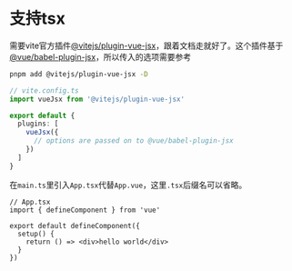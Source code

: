 # 支持tsx

需要vite官方插件[@vitejs/plugin-vue-jsx](https://github.com/vitejs/vite/tree/main/packages/plugin-vue-jsx)，跟着文档走就好了。这个插件基于[@vue/babel-plugin-jsx](https://github.com/vuejs/babel-plugin-jsx)，所以传入的选项需要参考

```sh
pnpm add @vitejs/plugin-vue-jsx -D
```

```ts
// vite.config.ts
import vueJsx from '@vitejs/plugin-vue-jsx'

export default {
  plugins: [
    vueJsx({
      // options are passed on to @vue/babel-plugin-jsx
    })
  ]
}
```

在`main.ts`里引入`App.tsx`代替`App.vue`，这里`.tsx`后缀名可以省略。

```tsx
// App.tsx
import { defineComponent } from 'vue'

export default defineComponent({
  setup() {
    return () => <div>hello world</div>
  }
})
```